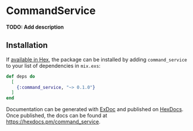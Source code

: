 # CommandService

**TODO: Add description**

## Installation

If [available in Hex](https://hex.pm/docs/publish), the package can be installed
by adding `command_service` to your list of dependencies in `mix.exs`:

```elixir
def deps do
  [
    {:command_service, "~> 0.1.0"}
  ]
end
```

Documentation can be generated with [ExDoc](https://github.com/elixir-lang/ex_doc)
and published on [HexDocs](https://hexdocs.pm). Once published, the docs can
be found at <https://hexdocs.pm/command_service>.


